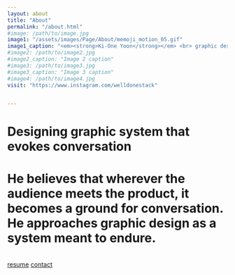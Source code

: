 ```yaml
---
layout: about
title: "About"
permalink: "/about.html"
#image: /path/to/image.jpg
image1: "/assets/images/Page/About/memoji_motion_05.gif"
image1_caption: "<em><strong>Ki-One Yoon</strong></em> <br> graphic designer"
#image2: /path/to/image2.jpg
#image2_caption: "Image 2 caption"
#image3: /path/to/image3.jpg
#image3_caption: "Image 3 caption"
#image4: /path/to/image4.jpg
visit: "https://www.instagram.com/welldonestack"


---
```


<h1 class="display-1 font-weight-normal">
                    Designing graphic system that evokes conversation 
                </h1>

<h1 class="caption-text">
He believes that wherever the audience meets the product, it becomes a ground for conversation. He approaches graphic design as a system meant to endure.</h1>

<br>
<a class="btn btn-trans" href="https://github.com/wowthemesnet/template-pintereso-bootstrap-jekyll/archive/master.zip"><i class="fa fa-download"></i> resume</a> 
<a class="btn btn-trans" href="{{site.baseurl}}/contact.html"><i class="fa fa-envelope"></i> contact</a> 
